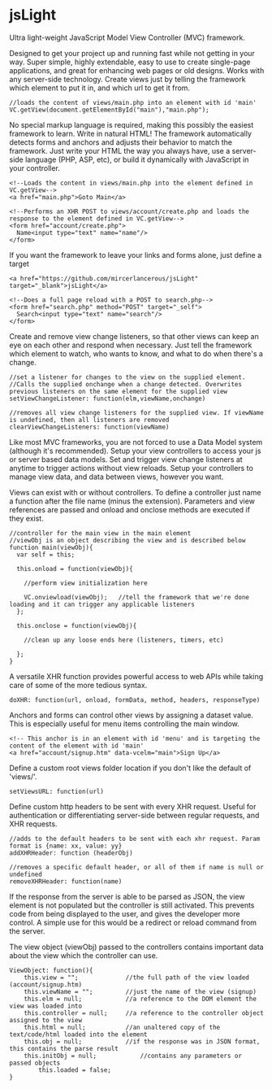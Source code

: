 # jsLight
Ultra light-weight JavaScript Model View Controller (MVC) framework.

Designed to get your project up and running fast while not getting in your way. Super simple, highly extendable, easy to use to create single-page applications, and great for enhancing web pages or old designs. Works with any server-side technology. Create views just by telling the framework which element to put it in, and which url to get it from.
```
//loads the content of views/main.php into an element with id 'main'
VC.getView(document.getElementById("main"),"main.php");
```
No special markup language is required, making this possibly the easiest framework to learn. Write in natural HTML! The framework automatically detects forms and anchors and adjusts their behavior to match the framework. Just write your HTML the way you always have, use a server-side language (PHP, ASP, etc), or build it dynamically with JavaScript in your controller.
```
<!--Loads the content in views/main.php into the element defined in VC.getView-->
<a href="main.php">Goto Main</a>
```
```
<!--Performs an XHR POST to views/account/create.php and loads the response to the element defined in VC.getView-->
<form href="account/create.php">
  Name<input type="text" name="name"/>
</form>
```
If you want the framework to leave your links and forms alone, just define a target
```
<a href="https://github.com/mircerlancerous/jsLight" target="_blank">jsLight</a>
```
```
<!--Does a full page reload with a POST to search.php-->
<form href="search.php" method="POST" target="_self">
  Search<input type="text" name="search"/>
</form>
```
Create and remove view change listeners, so that other views can keep an eye on each other and respond when necessary. Just tell the framework which element to watch, who wants to know, and what to do when there's a change.
```
//set a listener for changes to the view on the supplied element.
//Calls the supplied onchange when a change detected. Overwrites previous listeners on the same element for the supplied view
setViewChangeListener: function(elm,viewName,onchange)

//removes all view change listeners for the supplied view. If viewName is undefined, then all listeners are removed
clearViewChangeListeners: function(viewName)
```
Like most MVC frameworks, you are not forced to use a Data Model system (although it's recommended). Setup your view controllers to access your js or server based data models. Set and trigger view change listeners at anytime to trigger actions without view reloads. Setup your controllers to manage view data, and data between views, however you want.

Views can exist with or without controllers. To define a controller just name a function after the file name (minus the extension). Parameters and view references are passed and onload and onclose methods are executed if they exist.
```
//controller for the main view in the main element
//viewObj is an object describing the view and is described below
function main(viewObj){
  var self = this;
  
  this.onload = function(viewObj){
    
    //perform view initialization here
    
    VC.onviewload(viewObj);   //tell the framework that we're done loading and it can trigger any applicable listeners
  };
  
  this.onclose = function(viewObj){
    
    //clean up any loose ends here (listeners, timers, etc)
    
  };
}
```
A versatile XHR function provides powerful access to web APIs while taking care of some of the more tedious syntax.
```
doXHR: function(url, onload, formData, method, headers, responseType)
```
Anchors and forms can control other views by assigning a dataset value. This is especially useful for menu items controlling the main window.
```
<!-- This anchor is in an element with id 'menu' and is targeting the content of the element with id 'main'
<a href="account/signup.htm" data-vcelm="main">Sign Up</a>
```
Define a custom root views folder location if you don't like the default of 'views/'.
```
setViewsURL: function(url)
```
Define custom http headers to be sent with every XHR request. Useful for authentication or differentiating server-side between regular requests, and XHR requests.
```
//adds to the default headers to be sent with each xhr request. Param format is {name: xx, value: yy}
addXHRHeader: function (headerObj)

//removes a specific default header, or all of them if name is null or undefined
removeXHRHeader: function(name)
```
If the response from the server is able to be parsed as JSON, the view element is not populated but the controller is still activated. This prevents code from being displayed to the user, and gives the developer more control. A simple use for this would be a redirect or reload command from the server.

The view object (viewObj) passed to the controllers contains important data about the view which the controller can use.
```
ViewObject: function(){
    this.view = "";             //the full path of the view loaded (account/signup.htm)
    this.viewName = "";         //just the name of the view (signup)
    this.elm = null;            //a reference to the DOM element the view was loaded into
    this.controller = null;     //a reference to the controller object assigned to the view
    this.html = null;           //an unaltered copy of the text/code/html loaded into the element
    this.obj = null;            //if the response was in JSON format, this contains the parse result
    this.initObj = null;	    	//contains any parameters or passed objects
		this.loaded = false;
}
```
